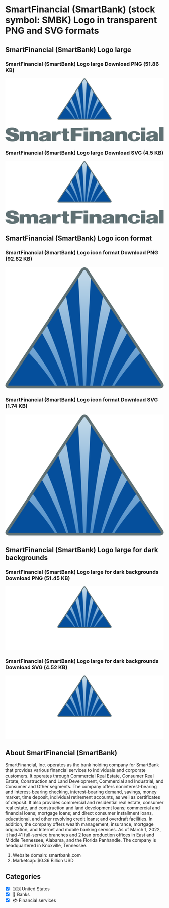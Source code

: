# SmartFinancial (SmartBank) (stock symbol: SMBK) Logo in transparent PNG and SVG formats

## SmartFinancial (SmartBank) Logo large

### SmartFinancial (SmartBank) Logo large Download PNG (51.86 KB)

![SmartFinancial (SmartBank) Logo large Download PNG (51.86 KB)](/img/orig/SMBK_BIG-a057e2fa.png)

### SmartFinancial (SmartBank) Logo large Download SVG (4.5 KB)

![SmartFinancial (SmartBank) Logo large Download SVG (4.5 KB)](/img/orig/SMBK_BIG-7339770c.svg)

## SmartFinancial (SmartBank) Logo icon format

### SmartFinancial (SmartBank) Logo icon format Download PNG (92.82 KB)

![SmartFinancial (SmartBank) Logo icon format Download PNG (92.82 KB)](/img/orig/SMBK-ee542d09.png)

### SmartFinancial (SmartBank) Logo icon format Download SVG (1.74 KB)

![SmartFinancial (SmartBank) Logo icon format Download SVG (1.74 KB)](/img/orig/SMBK-9d6ab4ed.svg)

## SmartFinancial (SmartBank) Logo large for dark backgrounds

### SmartFinancial (SmartBank) Logo large for dark backgrounds Download PNG (51.45 KB)

![SmartFinancial (SmartBank) Logo large for dark backgrounds Download PNG (51.45 KB)](/img/orig/SMBK_BIG.D-a457a9e2.png)

### SmartFinancial (SmartBank) Logo large for dark backgrounds Download SVG (4.52 KB)

![SmartFinancial (SmartBank) Logo large for dark backgrounds Download SVG (4.52 KB)](/img/orig/SMBK_BIG.D-63c3d058.svg)

## About SmartFinancial (SmartBank)

SmartFinancial, Inc. operates as the bank holding company for SmartBank that provides various financial services to individuals and corporate customers. It operates through Commercial Real Estate, Consumer Real Estate, Construction and Land Development, Commercial and Industrial, and Consumer and Other segments. The company offers noninterest-bearing and interest-bearing checking, interest-bearing demand, savings, money market, time deposit, individual retirement accounts, as well as certificates of deposit. It also provides commercial and residential real estate, consumer real estate, and construction and land development loans; commercial and financial loans; mortgage loans; and direct consumer installment loans, educational, and other revolving credit loans; and overdraft facilities. In addition, the company offers wealth management, insurance, mortgage origination, and Internet and mobile banking services. As of March 1, 2022, it had 41 full-service branches and 2 loan production offices in East and Middle Tennessee, Alabama, and the Florida Panhandle. The company is headquartered in Knoxville, Tennessee.

1. Website domain: smartbank.com
2. Marketcap: $0.36 Billion USD


## Categories
- [x] 🇺🇸 United States
- [x] 🏦 Banks
- [x] 💳 Financial services
